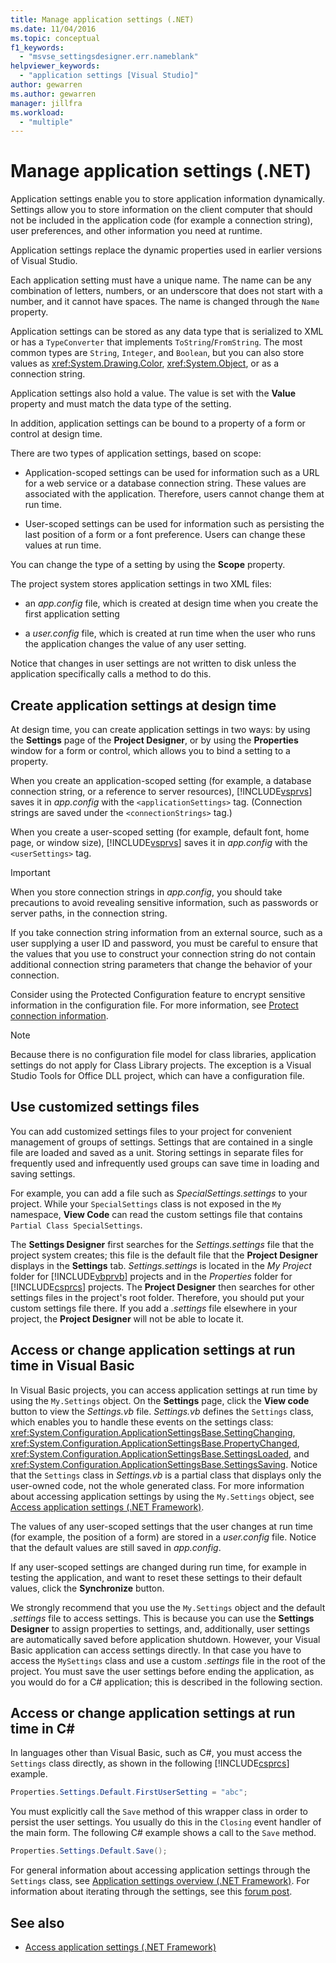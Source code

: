 ```yaml
---
title: Manage application settings (.NET)
ms.date: 11/04/2016
ms.topic: conceptual
f1_keywords:
  - "msvse_settingsdesigner.err.nameblank"
helpviewer_keywords:
  - "application settings [Visual Studio]"
author: gewarren
ms.author: gewarren
manager: jillfra
ms.workload:
  - "multiple"
---
```

# Manage application settings (.NET)

Application settings enable you to store application information dynamically. Settings allow you to store information on the client computer that should not be included in the application code (for example a connection string), user preferences, and other information you need at runtime.

Application settings replace the dynamic properties used in earlier versions of Visual Studio.

Each application setting must have a unique name. The name can be any combination of letters, numbers, or an underscore that does not start with a number, and it cannot have spaces. The name is changed through the `Name` property.

Application settings can be stored as any data type that is serialized to XML or has a `TypeConverter` that implements `ToString`/`FromString`. The most common types are `String`, `Integer`, and `Boolean`, but you can also store values as <xref:System.Drawing.Color>, <xref:System.Object>, or as a connection string.

Application settings also hold a value. The value is set with the **Value** property and must match the data type of the setting.

In addition, application settings can be bound to a property of a form or control at design time.

There are two types of application settings, based on scope:

- Application-scoped settings can be used for information such as a URL for a web service or a database connection string. These values are associated with the application. Therefore, users cannot change them at run time.

- User-scoped settings can be used for information such as persisting the last position of a form or a font preference. Users can change these values at run time.

You can change the type of a setting by using the **Scope** property.

The project system stores application settings in two XML files:

- an *app.config* file, which is created at design time when you create the first application setting

- a *user.config* file, which is created at run time when the user who runs the application changes the value of any user setting.

Notice that changes in user settings are not written to disk unless the application specifically calls a method to do this.

## Create application settings at design time

At design time, you can create application settings in two ways: by using the **Settings** page of the **Project Designer**, or by using the **Properties** window for a form or control, which allows you to bind a setting to a property.

When you create an application-scoped setting (for example, a database connection string, or a reference to server resources), [!INCLUDE[vsprvs](../code-quality/includes/vsprvs_md.md)] saves it in *app.config* with the `<applicationSettings>` tag. (Connection strings are saved under the `<connectionStrings>` tag.)

When you create a user-scoped setting (for example, default font, home page, or window size), [!INCLUDE[vsprvs](../code-quality/includes/vsprvs_md.md)] saves it in *app.config* with the `<userSettings>` tag.

> [!IMPORTANT]
> When you store connection strings in *app.config*, you should take precautions to avoid revealing sensitive information, such as passwords or server paths, in the connection string.
>
> If you take connection string information from an external source, such as a user supplying a user ID and password, you must be careful to ensure that the values that you use to construct your connection string do not contain additional connection string parameters that change the behavior of your connection.
>
> Consider using the Protected Configuration feature to encrypt sensitive information in the configuration file. For more information, see [Protect connection information](/dotnet/framework/data/adonet/protecting-connection-information).

> [!NOTE]
> Because there is no configuration file model for class libraries, application settings do not apply for Class Library projects. The exception is a Visual Studio Tools for Office DLL project, which can have a configuration file.

## Use customized settings files

You can add customized settings files to your project for convenient management of groups of settings. Settings that are contained in a single file are loaded and saved as a unit. Storing settings in separate files for frequently used and infrequently used groups can save time in loading and saving settings.

For example, you can add a file such as *SpecialSettings.settings* to your project. While your `SpecialSettings` class is not exposed in the `My` namespace, **View Code** can read the custom settings file that contains `Partial Class SpecialSettings`.

The **Settings Designer** first searches for the *Settings.settings* file that the project system creates; this file is the default file that the **Project Designer** displays in the **Settings** tab. *Settings.settings* is located in the *My Project* folder for [!INCLUDE[vbprvb](../code-quality/includes/vbprvb_md.md)] projects and in the *Properties* folder for [!INCLUDE[csprcs](../data-tools/includes/csprcs_md.md)] projects. The **Project Designer** then searches for other settings files in the project's root folder. Therefore, you should put your custom settings file there. If you add a *.settings* file elsewhere in your project, the **Project Designer** will not be able to locate it.

## Access or change application settings at run time in Visual Basic

In Visual Basic projects, you can access application settings at run time by using the `My.Settings` object. On the **Settings** page, click the **View code** button to view the *Settings.vb* file. *Settings.vb* defines the `Settings` class, which enables you to handle these events on the settings class: <xref:System.Configuration.ApplicationSettingsBase.SettingChanging>, <xref:System.Configuration.ApplicationSettingsBase.PropertyChanged>, <xref:System.Configuration.ApplicationSettingsBase.SettingsLoaded>, and <xref:System.Configuration.ApplicationSettingsBase.SettingsSaving>. Notice that the `Settings` class in *Settings.vb* is a partial class that displays only the user-owned code, not the whole generated class. For more information about accessing application settings by using the `My.Settings` object, see [Access application settings (.NET Framework)](/dotnet/visual-basic/developing-apps/programming/app-settings/accessing-application-settings).

The values of any user-scoped settings that the user changes at run time (for example, the position of a form) are stored in a *user.config* file. Notice that the default values are still saved in *app.config*.

If any user-scoped settings are changed during run time, for example in testing the application, and want to reset these settings to their default values, click the **Synchronize** button.

We strongly recommend that you use the `My.Settings` object and the default *.settings* file to access settings. This is because you can use the **Settings Designer** to assign properties to settings, and, additionally, user settings are automatically saved before application shutdown. However, your Visual Basic application can access settings directly. In that case you have to access the `MySettings` class and use a custom *.settings* file in the root of the project. You must save the user settings before ending the application, as you would do for a C# application; this is described in the following section.

## Access or change application settings at run time in C\#

In languages other than Visual Basic, such as C#, you must access the `Settings` class directly, as shown in the following [!INCLUDE[csprcs](../data-tools/includes/csprcs_md.md)] example.

```csharp
Properties.Settings.Default.FirstUserSetting = "abc";
```

You must explicitly call the `Save` method of this wrapper class in order to persist the user settings. You usually do this in the `Closing` event handler of the main form. The following C# example shows a call to the `Save` method.

```csharp
Properties.Settings.Default.Save();
```

For general information about accessing application settings through the `Settings` class, see [Application settings overview (.NET Framework)](/dotnet/framework/winforms/advanced/application-settings-overview). For information about iterating through the settings, see this [forum post](https://social.msdn.microsoft.com/Forums/vstudio/40fbb470-f1e8-4a02-a4a0-9f62b54d0fc4/is-this-possible-propertiessettingsdefault?forum=csharpgeneral).

## See also

- [Access application settings (.NET Framework)](/dotnet/visual-basic/developing-apps/programming/app-settings/accessing-application-settings)
